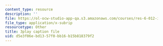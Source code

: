 ```yaml
---
content_type: resource
description: ''
file: https://ol-ocw-studio-app-qa.s3.amazonaws.com/courses/res-6-012-introduction-to-probability-spring-2018/d5e3f06ebd1357f0bb16b15b818379f2_UcKhhEc_LyQ.vtt
file_type: application/x-subrip
resourcetype: Other
title: 3play caption file
uid: d5e3f06e-bd13-57f0-bb16-b15b818379f2
---
```

